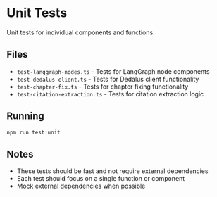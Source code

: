 # Unit Tests

Unit tests for individual components and functions.

## Files

- `test-langgraph-nodes.ts` - Tests for LangGraph node components
- `test-dedalus-client.ts` - Tests for Dedalus client functionality  
- `test-chapter-fix.ts` - Tests for chapter fixing functionality
- `test-citation-extraction.ts` - Tests for citation extraction logic

## Running

```bash
npm run test:unit
```

## Notes

- These tests should be fast and not require external dependencies
- Each test should focus on a single function or component
- Mock external dependencies when possible

